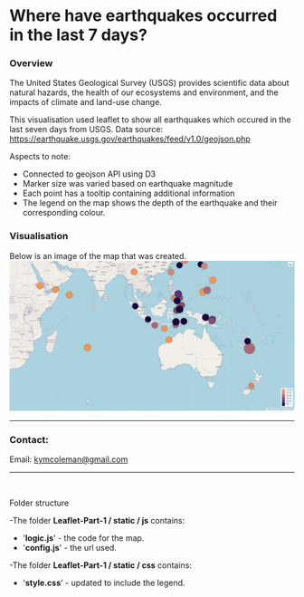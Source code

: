 # Where have earthquakes occurred in the last 7 days?

 ### **Overview**
The United States Geological Survey (USGS) provides scientific data about natural hazards, the health of our ecosystems and environment, and the impacts of climate and land-use change.


This visualisation used leaflet to show all earthquakes which occured in the last seven days from USGS.  Data source:
https://earthquake.usgs.gov/earthquakes/feed/v1.0/geojson.php

Aspects to note:
 - Connected to geojson API using D3
 - Marker size was varied based on earthquake magnitude
 - Each point has a tooltip containing additional information
 - The legend on the map shows the depth of the earthquake and their corresponding  colour.


### **Visualisation**
Below is an image of the map that was created.  
![earthquakes_map](earthquakes_map.png) 

------------------------------------------------------------------------

### **Contact:**
Email: kymcoleman@gmail.com


------------------------------------------------------------------------
<br/>

Folder structure

-The folder **Leaflet-Part-1 / static / js** contains:
 - '**logic.js**' - the code for the map.
 - '**config.js**' - the url used.

 -The folder **Leaflet-Part-1 / static / css** contains:
 - '**style.css**' - updated to include the legend.
